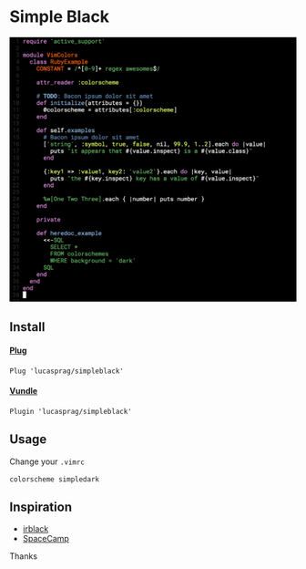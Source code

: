 # Simple Black

![simpleblack](github/simpleblack.png)

## Install

#### [Plug](https://github.com/junegunn/vim-plug)

```
Plug 'lucasprag/simpleblack'
```

#### [Vundle](https://github.com/VundleVim/Vundle.vim)

```
Plugin 'lucasprag/simpleblack'
```

## Usage

Change your `.vimrc`

```
colorscheme simpledark
```

## Inspiration
- [irblack](https://github.com/wesgibbs/vim-irblack)
- [SpaceCamp](https://github.com/jaredgorski/SpaceCamp)

Thanks
